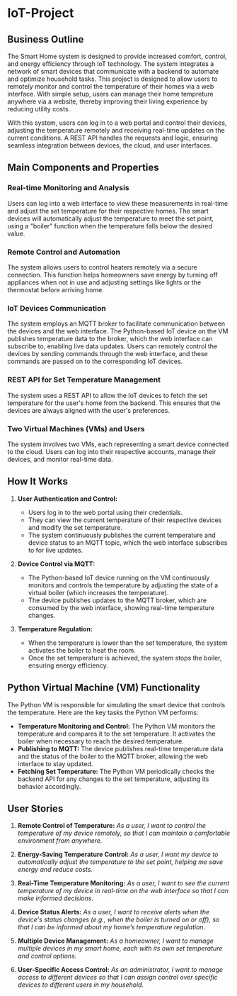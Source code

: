 # IoT-Project

## Business Outline

The Smart Home system is designed to provide increased comfort, control, and energy efficiency through IoT technology. The system integrates a network of smart devices that communicate with a  backend to automate and optimize household tasks. This project is designed to allow users to remotely monitor and control the temperature of their homes via a web interface. With simple setup, users can manage their home tempreture anywhere via a website, thereby improving their living experience by reducing utility costs.

With this system, users can log in to a web portal and control their devices, adjusting the temperature remotely and receiving real-time updates on the current conditions. A REST API handles the requests and logic, ensuring seamless integration between devices, the cloud, and user interfaces.

## Main Components and Properties

### Real-time Monitoring and Analysis
Users can log into a web interface to view these measurements in real-time and adjust the set temperature for their respective homes. The smart devices will automatically adjust the temperature to meet the set point, using a "boiler" function when the temperature falls below the desired value.

### Remote Control and Automation
The system allows users to control heaters remotely via a secure connection. This function helps homeowners save energy by turning off appliances when not in use and adjusting settings like lights or the thermostat before arriving home. 

### IoT Devices Communication
The system employs an MQTT broker to facilitate communication between the devices and the web interface. The Python-based IoT device on the VM publishes temperature data to the broker, which the web interface can subscribe to, enabling live data updates. Users can remotely control the devices by sending commands through the web interface, and these commands are passed on to the corresponding IoT devices.

### REST API for Set Temperature Management
The system uses a REST API to allow the IoT devices to fetch the set temperature for the user's home from the backend. This ensures that the devices are always aligned with the user's preferences.

### Two Virtual Machines (VMs) and Users
The system involves two VMs, each representing a smart device connected to the cloud. Users can log into their respective accounts, manage their devices, and monitor real-time data.

## How It Works

1. **User Authentication and Control:**
   - Users log in to the web portal using their credentials.
   - They can view the current temperature of their respective devices and modify the set temperature.
   - The system continuously publishes the current temperature and device status to an MQTT topic, which the web interface subscribes to for live updates.

2. **Device Control via MQTT:**
   - The Python-based IoT device running on the VM continuously monitors and controls the temperature by adjusting the state of a virtual boiler (which increases the temperature).
   - The device publishes updates to the MQTT broker, which are consumed by the web interface, showing real-time temperature changes.

3. **Temperature Regulation:**
   - When the temperature is lower than the set temperature, the system activates the boiler to heat the room.
   - Once the set temperature is achieved, the system stops the boiler, ensuring energy efficiency.

## Python Virtual Machine (VM) Functionality

The Python VM is responsible for simulating the smart device that controls the temperature. Here are the key tasks the Python VM performs:

- **Temperature Monitoring and Control:** The Python VM monitors the temperature and compares it to the set temperature. It activates the boiler when necessary to reach the desired temperature.
- **Publishing to MQTT:** The device publishes real-time temperature data and the status of the boiler to the MQTT broker, allowing the web interface to stay updated.
- **Fetching Set Temperature:** The Python VM periodically checks the backend API for any changes to the set temperature, adjusting its behavior accordingly.


## User Stories

1. **Remote Control of Temperature:**
   *As a user, I want to control the temperature of my device remotely, so that I can maintain a comfortable environment from anywhere.*

2. **Energy-Saving Temperature Control:**
   *As a user, I want my device to automatically adjust the temperature to the set point, helping me save energy and reduce costs.*

3. **Real-Time Temperature Monitoring:**
   *As a user, I want to see the current temperature of my device in real-time on the web interface so that I can make informed decisions.*

4. **Device Status Alerts:**
   *As a user, I want to receive alerts when the device's status changes (e.g., when the boiler is turned on or off), so that I can be informed about my home’s temperature regulation.*

5. **Multiple Device Management:**
   *As a homeowner, I want to manage multiple devices in my smart home, each with its own set temperature and control options.*

6. **User-Specific Access Control:**
   *As an administrator, I want to manage access to different devices so that I can assign control over specific devices to different users in my household.*
